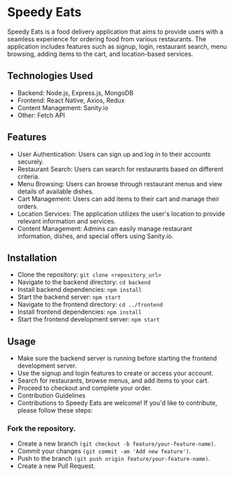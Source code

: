 # Speedy Eats

Speedy Eats is a food delivery application that aims to provide users with a seamless experience for ordering food from various restaurants. The application includes features such as signup, login, restaurant search, menu browsing, adding items to the cart, and location-based services.

## Technologies Used

- Backend: Node.js, Express.js, MongoDB
- Frontend: React Native, Axios, Redux
- Content Management: Sanity.io
- Other: Fetch API

## Features

- User Authentication: Users can sign up and log in to their accounts securely.
- Restaurant Search: Users can search for restaurants based on different criteria.
- Menu Browsing: Users can browse through restaurant menus and view details of available dishes.
- Cart Management: Users can add items to their cart and manage their orders.
- Location Services: The application utilizes the user's location to provide relevant information and services.
- Content Management: Admins can easily manage restaurant information, dishes, and special offers using Sanity.io.

## Installation

- Clone the repository: `git clone <repository_url>`
- Navigate to the backend directory: `cd backend`
- Install backend dependencies: `npm install`
- Start the backend server: `npm start`
- Navigate to the frontend directory: `cd ../frontend`
- Install frontend dependencies: `npm install`
- Start the frontend development server: `npm start`

## Usage

- Make sure the backend server is running before starting the frontend development server.
- Use the signup and login features to create or access your account.
- Search for restaurants, browse menus, and add items to your cart.
- Proceed to checkout and complete your order.
- Contribution Guidelines
- Contributions to Speedy Eats are welcome! If you'd like to contribute, please follow these steps:

### Fork the repository.

- Create a new branch `(git checkout -b feature/your-feature-name)`.
- Commit your changes `(git commit -am 'Add new feature')`.
- Push to the branch `(git push origin feature/your-feature-name)`.
- Create a new Pull Request.



